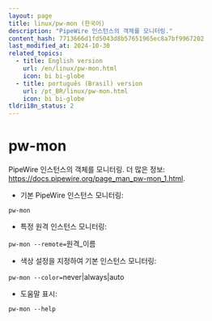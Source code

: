 ```yaml
---
layout: page
title: linux/pw-mon (한국어)
description: "PipeWire 인스턴스의 객체를 모니터링."
content_hash: 7713666d1fd5043d8b57651965ec8a7bf9967202
last_modified_at: 2024-10-30
related_topics:
  - title: English version
    url: /en/linux/pw-mon.html
    icon: bi bi-globe
  - title: português (Brasil) version
    url: /pt_BR/linux/pw-mon.html
    icon: bi bi-globe
tldri18n_status: 2
---
```

# pw-mon

PipeWire 인스턴스의 객체를 모니터링.
더 많은 정보: <https://docs.pipewire.org/page_man_pw-mon_1.html>.

- 기본 PipeWire 인스턴스 모니터링:

`pw-mon`

- 특정 원격 인스턴스 모니터링:

`pw-mon --remote=`<span class="tldr-var badge badge-pill bg-dark-lm bg-white-dm text-white-lm text-dark-dm font-weight-bold">원격_이름</span>

- 색상 설정을 지정하여 기본 인스턴스 모니터링:

`pw-mon --color=`<span class="tldr-var badge badge-pill bg-dark-lm bg-white-dm text-white-lm text-dark-dm font-weight-bold">never|always|auto</span>

- 도움말 표시:

`pw-mon --help`
